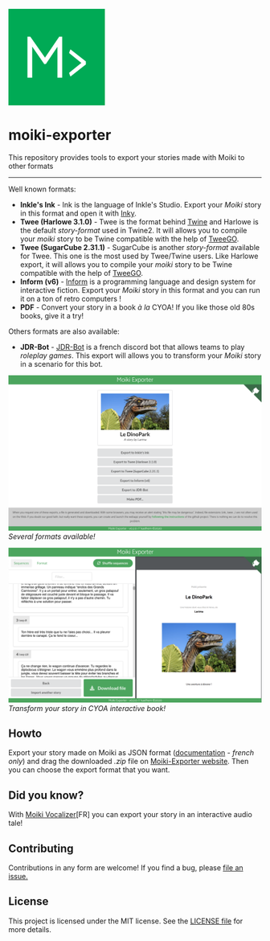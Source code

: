 ![](https://raw.githubusercontent.com/kaelhem/moiki-exporter/website/public/android-chrome-192x192.png)

# moiki-exporter
This repository provides tools to export your stories made with Moiki to other formats

---

Well known formats:

+ **Inkle's Ink** - Ink is the language of Inkle's Studio. Export your _Moiki_ story in this format and open it with [Inky](https://www.inklestudios.com/ink/).
+ **Twee (Harlowe 3.1.0)** - Twee is the format behind [Twine](https://twinery.org/) and Harlowe is the default _story-format_ used in Twine2. It will allows you to compile your _moiki_ story to be Twine compatible with the help of [TweeGO](https://www.motoslave.net/tweego/).
+ **Twee (SugarCube 2.31.1)** - SugarCube is another _story-format_ available for Twee. This one is the most used by Twee/Twine users. Like Harlowe export, it will allows you to compile your _moiki_ story to be Twine compatible with the help of [TweeGO](https://www.motoslave.net/tweego/).
+ **Inform (v6)** - [Inform](http://ifwiki.org/index.php/Inform_6) is a programming language and design system for interactive fiction. Export your _Moiki_ story in this format and you can run it on a ton of retro computers !
+ **PDF** - Convert your story in a book _à la_ CYOA! If you like those old 80s books, give it a try!

Others formats are also available:
+ **JDR-Bot** - [JDR-Bot](https://github.com/Cyril-Fiesta/jdr-bot) is a french discord bot that allows teams to play _roleplay games_. This export will allows you to transform your _Moiki_ story in a scenario for this bot.

![](https://raw.githubusercontent.com/kaelhem/moiki-exporter/website/public/screenshots/export-home.png)
_Several formats available!_

![](https://raw.githubusercontent.com/kaelhem/moiki-exporter/website/public/screenshots/export-pdf.png)
_Transform your story in CYOA interactive book!_

## Howto

Export your story made on Moiki as JSON format ([documentation](https://moiki.fr/documentation/export) - *french only*) and drag the downloaded _.zip_ file on [Moiki-Exporter website](https://moiki-exporter.netlify.app/). Then you can choose the export format that you want.

## Did you know?

With [Moiki Vocalizer](https://github.com/kaelhem/moiki-vocalizer/blob/master/README.md)[FR] you can export your story in an interactive audio tale!

## Contributing

Contributions in any form are welcome! If you find a bug, please [file an issue.](https://github.com/kaelhem/moiki-exporter/issues)

## License

This project is licensed under the MIT license. See the [LICENSE file](./LICENSE) for more details.
